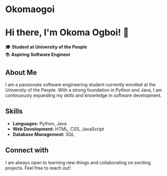 # Okomaogoi

# Hi there, I'm Okoma Ogboi! 👋

🎓 **Student at University of the People**  
📚 **Aspiring Software Engineer**

## About Me

I am a passionate software engineering student currently enrolled at the University of the People. With a strong foundation in Python and Java, I am continuously expanding my skills and knowledge in software development.

## Skills

- **Languages:** Python, Java
- **Web Development:** HTML, CSS, JavaScript
- **Database Management:** SQL


## Connect with 

I am always open to learning new things and collaborating on exciting projects. Feel free to reach out!
